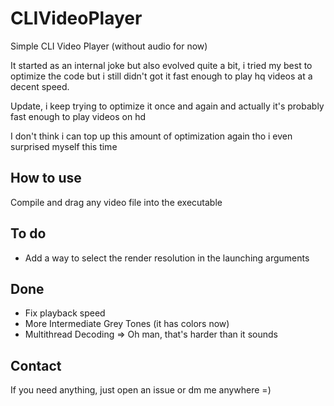 # CLIVideoPlayer

Simple CLI Video Player (without audio for now)

It started as an internal joke but also evolved quite a bit, i tried my best to optimize the code but i still didn't got it fast enough to play hq videos at a decent speed.

Update, i keep trying to optimize it once and again and actually it's probably fast enough to play videos on hd

I don't think i can top up this amount of optimization again tho i even surprised myself this time

## 

## How to use

Compile and drag any video file into the executable

## To do

* Add a way to select the render resolution in the launching arguments

## Done

* Fix playback speed
* More Intermediate Grey Tones (it has colors now)
* Multithread Decoding => Oh man, that's harder than it sounds

## Contact

If you need anything, just open an issue or dm me anywhere =)
